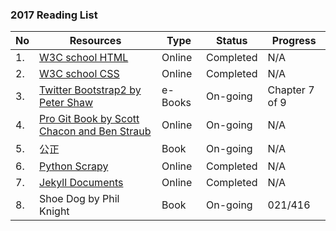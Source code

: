 ### 2017 Reading List
No | Resources | Type | Status | Progress
--- | --- | --- | --- | ---
1. | [W3C school HTML](http://www.w3school.com.cn/html/index.asp) | Online | Completed | N/A
2. | [W3C school CSS](http://www.w3school.com.cn/css/index.asp) | Online | Completed | N/A
3. | [Twitter Bootstrap2 by Peter Shaw](http://getbootstrap.com/2.3.2/assets/bootstrap.zip) | e-Books | On-going | Chapter 7 of 9
4. | [Pro Git Book by Scott Chacon and Ben Straub](https://git-scm.com/book/en/v2) | Online | On-going | N/A
5. | 公正 | Book | On-going | N/A
6. | [Python Scrapy](https://doc.scrapy.org/en/1.3/) | Online | Completed | N/A
7. | [Jekyll Documents](http://jekyll.com.cn/docs/home/) | Online | Completed | N/A
8. | Shoe Dog by Phil Knight | Book | On-going | 021/416
